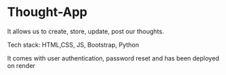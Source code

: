 # Thought-App

It allows us to create, store, update, post our thoughts.

Tech stack: HTML,CSS, JS, Bootstrap, Python

It comes with user authentication, password reset and has been deployed on render
